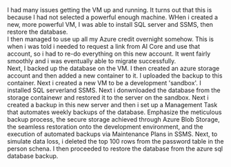 I had many issues getting the VM up and running.  It turns out that this is because I had not selected a powerful enough machine.  WHen i created a new, more powerful VM, I was able to install SQL server and SSMS, then restore the database.  
I then managed to use up all my Azure credit overnight somehow.  This is when i was told i needed to request a link from AI Core and use that account, so i had to re-do everything on this new account.  It went fairly smoothly and i was eventually able to migrate successfully.  
Next, I backed up the database on the VM.  I then created an azure storage account and then added a new container to it. I uploaded the backup to this container.  Next i created a new VM to be a development 'sandbox'.  I installed SQL serverland SSMS.  Next i donwnloaded the database from the storage containewr and restored it to the server on the sandbox.  Next i created a backup in this new server and then i set up a Management Task that automates weekly backups of the  database.
Emphasize the meticulous backup process, the secure storage achieved through Azure Blob Storage, the seamless restoration onto the development environment, and the execution of automated backups via Maintenance Plans in SSMS.
Next, to simulate data loss, i deleted the top 100 rows from the password table in the person schena.  I then proceeded to restore the database from the azure sql database backup.  
